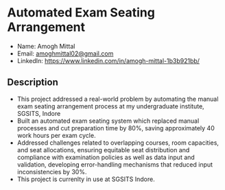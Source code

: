 # Automated Exam Seating Arrangement

- Name: Amogh Mittal
- Email: amoghmittal02@gmail.com
- LinkedIn: https://www.linkedin.com/in/amogh-mittal-1b3b921bb/

## Description
- This project addressed a real-world problem by automating the manual exam seating arrangement process at my undergraduate institute, SGSITS, Indore
- Built an automated exam seating system which replaced manual processes and cut preparation time by 80%, saving
approximately 40 work hours per exam cycle.
- Addressed challenges related to overlapping courses, room capacities, and seat allocations, ensuring equitable seat distribution
and compliance with examination policies as well as data input and validation, developing error-handling mechanisms that
reduced input inconsistencies by 30%.
- This project is currenlty in use at SGSITS Indore.
